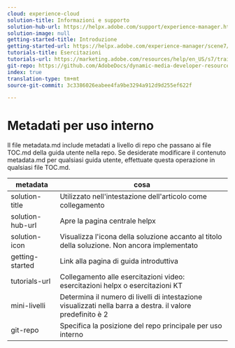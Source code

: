 ```yaml
---
cloud: experience-cloud
solution-title: Informazioni e supporto
solution-hub-url: https://helpx.adobe.com/support/experience-manager.html
solution-image: null
getting-started-title: Introduzione
getting-started-url: https://helpx.adobe.com/experience-manager/scene7/topics/getting-started.html
tutorials-title: Esercitazioni
tutorials-url: https://marketing.adobe.com/resources/help/en_US/s7/training-videos/
git-repo: https://github.com/AdobeDocs/dynamic-media-developer-resources.en
index: true
translation-type: tm+mt
source-git-commit: 3c3386026eabee4fa9be3294a912d9d255ef622f

---
```



# Metadati per uso interno

Il file metadata.md include metadati a livello di repo che passano ai file TOC.md della guida utente nella repo. Se desiderate modificare il contenuto metadata.md per qualsiasi guida utente, effettuate questa operazione in qualsiasi file TOC.md.

| metadata | cosa |
|--- |--- |
| solution-title | Utilizzato nell&#39;intestazione dell&#39;articolo come collegamento |
| solution-hub-url | Apre la pagina centrale helpx |
| solution-icon | Visualizza l&#39;icona della soluzione accanto al titolo della soluzione. Non ancora implementato |
| getting-started | Link alla pagina di guida introduttiva |
| tutorials-url | Collegamento alle esercitazioni video: esercitazioni helpx o esercitazioni KT |
| mini-livelli | Determina il numero di livelli di intestazione visualizzati nella barra a destra. il valore predefinito è 2 |
| git-repo | Specifica la posizione del repo principale per uso interno |
